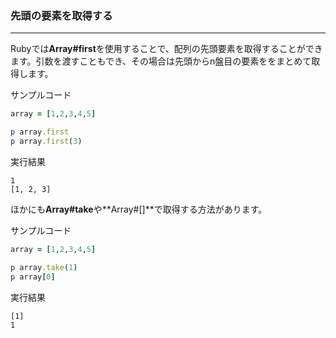 ### 先頭の要素を取得する

---

Rubyでは**Array#first**を使用することで、配列の先頭要素を取得することができます。引数を渡すこともでき、その場合は先頭からn盤目の要素ををまとめて取得します。

サンプルコード
```ruby
array = [1,2,3,4,5]

p array.first
p array.first(3)
```

実行結果
```
1
[1, 2, 3]
```

ほかにも**Array#take**や**Array#[]**で取得する方法があります。


サンプルコード
```ruby
array = [1,2,3,4,5]

p array.take(1)
p array[0]
```

実行結果
```
[1]
1
```
